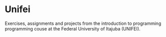 # Unifei
 Exercises, assignments and projects from the introduction to programming programming couse at the Federal University of Itajuba (UNIFEI).

 
